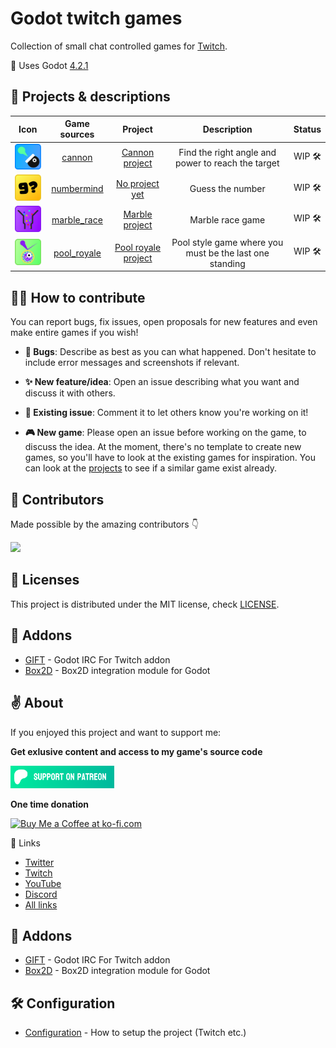 # Godot twitch games

Collection of small chat controlled games for [Twitch](https://twitch.tv/mreliptik).

🤖 Uses Godot [4.2.1](https://godotengine.org/download/archive/4.2.1-stable/) 

## 🦺 Projects & descriptions

| Icon |  Game sources |  Project  | Description | Status |
:-----:|:-------:|:------:|:-----------:|:------:|
<img src="scenes/games/cannon/game_icon.png" width="64px"/>| [cannon](scenes/games/cannon) | [Cannon project](https://github.com/users/MrEliptik/projects/2/views/1) | Find the right angle and power to reach the target | WIP 🛠
<img src="scenes/games/numbermind/game_icon.png" width="64px"/>| [numbermind](scenes/games/numbermind) | [No project yet]() | Guess the number | WIP 🛠
<img src="scenes/games/marble_race/game_icon.png" width="64px"/>| [marble_race](scenes/games/marble_race) | [Marble project](https://github.com/users/MrEliptik/projects/1/views/1) | Marble race game | WIP 🛠
<img src="scenes/games/pool_royale/game_icon.png" width="64px"/>| [pool_royale](scenes/games/pool_royale) | [Pool royale project](https://github.com/users/MrEliptik/projects/8/views/1) | Pool style game where you must be the last one standing | WIP 🛠

## 👨‍💻 How to contribute

You can report bugs, fix issues, open proposals for new features and even make entire games if you wish!

- **🐛 Bugs**: Describe as best as you can what happened. Don't hesitate to include error messages and screenshots if relevant.

- **✨ New feature/idea**: Open an issue describing what you want and discuss it with others.

- **📝 Existing issue**: Comment it to let others know you're working on it!

- **🎮 New game**: Please open an issue before working on the game, to discuss the idea.
At the moment, there's no template to create new games, so you'll have to look at the existing games for inspiration. 
You can look at the [projects](https://github.com/MrEliptik/godot_twitch_games/projects?query=is%3Aopen) to see if a similar game exist already.

## 🤼 Contributors

Made possible by the amazing contributors 👇

<a href="https://github.com/MrEliptik/godot_twitch_games/graphs/contributors">
  <img src="https://contrib.rocks/image?repo=MrEliptik/godot_twitch_games" />
</a>

## 📔 Licenses

This project is distributed under the MIT license, check [LICENSE](LICENSE).

## 🧰 Addons

- [GIFT](https://github.com/MennoMax/gift) - Godot IRC For Twitch addon
- [Box2D](https://github.com/lightspeedlucas/godot-box2d) - Box2D integration module for Godot

## ✌ About

If you enjoyed this project and want to support me:

**Get exlusive content and access to my game's source code**

<a href='https://patreon.com/MrEliptik' target='_blank'><img height='36' style='border:0px;height:36px;' src='media/patreon.png' border='0' alt='Patreon link' /></a>

**One time donation**

<a href='https://ko-fi.com/H2H23ODS7' target='_blank'><img height='36' style='border:0px;height:36px;' src='https://cdn.ko-fi.com/cdn/kofi1.png?v=3' border='0' alt='Buy Me a Coffee at ko-fi.com' /></a>

🔗 Links
- [Twitter](https://twitter.com/mreliptik)
- [Twitch](https://twitch.tv/mreliptik)
- [YouTube](https://www.youtube.com/c/MrEliptik)
- [Discord](https://discord.gg/83nFRPTP6t)
- [All links](https://bento.me/mreliptik)

## 🧰 Addons

- [GIFT](https://github.com/MennoMax/gift) - Godot IRC For Twitch addon
- [Box2D](https://github.com/lightspeedlucas/godot-box2d) - Box2D integration module for Godot

## 🛠️ Configuration

- [Configuration](configuration.md) - How to setup the project (Twitch etc.)
